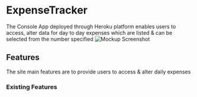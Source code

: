 # ExpenseTracker
The Console App deployed through Heroku platform enables users to access, alter data 
for day to day expenses which are listed & can be selected from the number specified
![Mockup Screenshot](assets/images/mockup_screenshot.png)


## Features
The site main features are to provide users to access & alter daily expenses

### Existing Features
